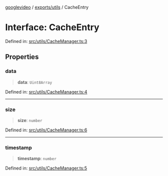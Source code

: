 [googlevideo](../../../README.md) / [exports/utils](../README.md) / CacheEntry

# Interface: CacheEntry

Defined in: [src/utils/CacheManager.ts:3](https://github.com/LuanRT/googlevideo/blob/5b84100979befab767d819a9606dde964d469341/src/utils/CacheManager.ts#L3)

## Properties

### data

> **data**: `Uint8Array`

Defined in: [src/utils/CacheManager.ts:4](https://github.com/LuanRT/googlevideo/blob/5b84100979befab767d819a9606dde964d469341/src/utils/CacheManager.ts#L4)

***

### size

> **size**: `number`

Defined in: [src/utils/CacheManager.ts:6](https://github.com/LuanRT/googlevideo/blob/5b84100979befab767d819a9606dde964d469341/src/utils/CacheManager.ts#L6)

***

### timestamp

> **timestamp**: `number`

Defined in: [src/utils/CacheManager.ts:5](https://github.com/LuanRT/googlevideo/blob/5b84100979befab767d819a9606dde964d469341/src/utils/CacheManager.ts#L5)
